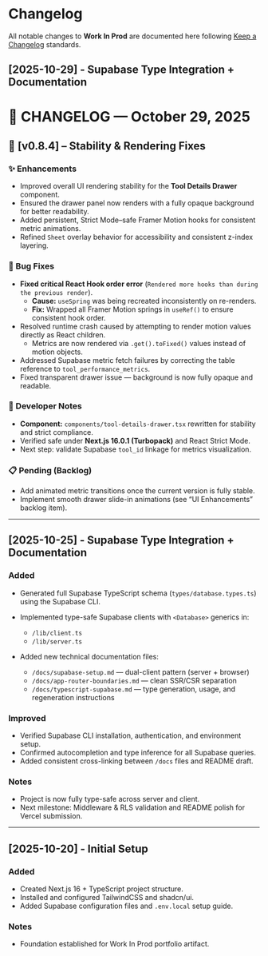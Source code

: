 # Changelog

All notable changes to **Work In Prod** are documented here following [Keep a Changelog](https://keepachangelog.com/en/1.0.0/) standards.

## [2025-10-29] - Supabase Type Integration + Documentation

# 🧾 CHANGELOG — October 29, 2025

## 🚀 [v0.8.4] – Stability & Rendering Fixes

### ✨ Enhancements
- Improved overall UI rendering stability for the **Tool Details Drawer** component.  
- Ensured the drawer panel now renders with a fully opaque background for better readability.  
- Added persistent, Strict Mode–safe Framer Motion hooks for consistent metric animations.  
- Refined `Sheet` overlay behavior for accessibility and consistent z-index layering.  

### 🐛 Bug Fixes
- **Fixed critical React Hook order error** (`Rendered more hooks than during the previous render`).  
  - **Cause:** `useSpring` was being recreated inconsistently on re-renders.  
  - **Fix:** Wrapped all Framer Motion springs in `useRef()` to ensure consistent hook order.  
- Resolved runtime crash caused by attempting to render motion values directly as React children.  
  - Metrics are now rendered via `.get().toFixed()` values instead of motion objects.  
- Addressed Supabase metric fetch failures by correcting the table reference to `tool_performance_metrics`.  
- Fixed transparent drawer issue — background is now fully opaque and readable.  

### 🧰 Developer Notes
- **Component:** `components/tool-details-drawer.tsx` rewritten for stability and strict compliance.  
- Verified safe under **Next.js 16.0.1 (Turbopack)** and React Strict Mode.  
- Next step: validate Supabase `tool_id` linkage for metrics visualization.  

### 📋 Pending (Backlog)
- Add animated metric transitions once the current version is fully stable.  
- Implement smooth drawer slide-in animations (see “UI Enhancements” backlog item).  
---

## [2025-10-25] - Supabase Type Integration + Documentation

### Added

* Generated full Supabase TypeScript schema (`types/database.types.ts`) using the Supabase CLI.
* Implemented type-safe Supabase clients with `<Database>` generics in:

  * `/lib/client.ts`
  * `/lib/server.ts`
* Added new technical documentation files:

  * `/docs/supabase-setup.md` — dual-client pattern (server + browser)
  * `/docs/app-router-boundaries.md` — clean SSR/CSR separation
  * `/docs/typescript-supabase.md` — type generation, usage, and regeneration instructions

### Improved

* Verified Supabase CLI installation, authentication, and environment setup.
* Confirmed autocompletion and type inference for all Supabase queries.
* Added consistent cross-linking between `/docs` files and README draft.

### Notes

* Project is now fully type-safe across server and client.
* Next milestone: Middleware & RLS validation and README polish for Vercel submission.

---

## [2025-10-20] - Initial Setup

### Added

* Created Next.js 16 + TypeScript project structure.
* Installed and configured TailwindCSS and shadcn/ui.
* Added Supabase configuration files and `.env.local` setup guide.

### Notes

* Foundation established for Work In Prod portfolio artifact.
